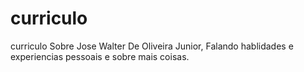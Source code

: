 # curriculo

curriculo Sobre Jose Walter De Oliveira Junior, Falando hablidades e experiencias pessoais e sobre mais coisas.